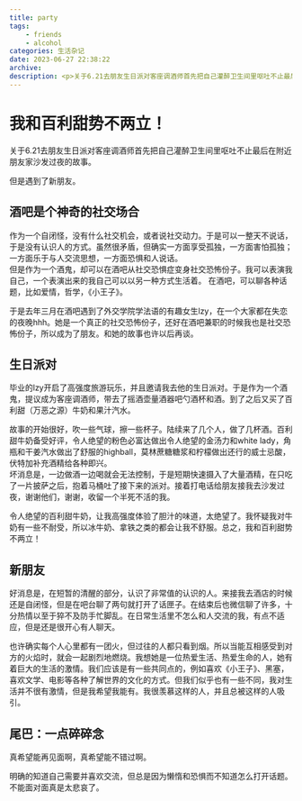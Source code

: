 ```yaml
---
title: party
tags: 
    - friends
    - alcohol
categories: 生活杂记
date: 2023-06-27 22:38:22
archive:
description: <p>关于6.21去朋友生日派对客座调酒师首先把自己灌醉卫生间里呕吐不止最后在附近朋友家沙发过夜的故事。</p></br>但是遇到了新朋友。
---
```


# 我和百利甜势不两立！
关于6.21去朋友生日派对客座调酒师首先把自己灌醉卫生间里呕吐不止最后在附近朋友家沙发过夜的故事。

但是遇到了新朋友。
<!-- more -->
## 酒吧是个神奇的社交场合
作为一个自闭怪，没有什么社交机会，或者说社交动力。于是可以一整天不说话，于是没有认识人的方式。虽然很矛盾，但确实一方面享受孤独，一方面害怕孤独；一方面乐于与人交流思想，一方面恐惧和人说话。</br>
但是作为一个酒鬼，却可以在酒吧从社交恐惧症变身社交恐怖份子。我可以表演我自己，一个表演出来的我自己可以以另一种方式生活着。
在酒吧，可以聊各种话题，比如爱情，哲学，《小王子》。

于是去年三月在酒吧遇到了外交学院学法语的有趣女生lzy，在一个大家都在失恋的夜晚hhh。她是一个真正的社交恐怖份子，还好在酒吧兼职的时候我也是社交恐怖份子，所以成为了朋友。和她的故事也许以后再谈。
## 生日派对
毕业的lzy开启了高强度旅游玩乐，并且邀请我去他的生日派对。于是作为一个酒鬼，提议成为客座调酒师，带去了摇酒壶量酒器吧勺酒杯和酒。到了之后又买了百利甜（万恶之源）牛奶和果汁汽水。

故事的开始很好，吹一些气球，擦一些杯子。陆续来了几个人，做了几杯酒。百利甜牛奶备受好评，令人绝望的粉色必富达做出令人绝望的金汤力和white lady，角瓶和干姜汽水做出了舒服的highball，莫林蔗糖糖浆和柠檬做出还行的威士忌酸，伏特加补充酒精给各种即兴。</br>
坏消息是，一边做酒一边喝就会无法控制，于是短期快速摄入了大量酒精，在只吃了一片披萨之后，抱着马桶吐了接下来的派对。接着打电话给朋友接我去沙发过夜，谢谢他们，谢谢，收留一个半死不活的我。

令人绝望的百利甜牛奶，让我高强度体验了胆汁的味道，太绝望了。我怀疑我对牛奶有一些不耐受，所以冰牛奶、拿铁之类的都会让我不舒服。总之，我和百利甜势不两立！
## 新朋友
好消息是，在短暂的清醒的部分，认识了非常值的认识的人。来接我去酒店的时候还是自闭怪，但是在吧台聊了两句就打开了话匣子。在结束后也微信聊了许多，十分热情以至于猝不及防手忙脚乱。在日常生活里不怎么和人交流的我，有点不适应，但是还是很开心有人聊天。

也许确实每个人心里都有一团火，但过往的人都只看到烟。所以当能互相感受到对方的火焰时，就会一起剧烈地燃烧。我想她是一位热爱生活、热爱生命的人，她有着巨大的生活的激情。我们应该是有一些共同点的，例如喜欢《小王子》、黑塞，喜欢文学、电影等各种了解世界的文化的方式。但我们似乎也有一些不同，我对生活并不很有激情，但是我希望我能有。我很羡慕这样的人，并且总被这样的人吸引。
## 尾巴：一点碎碎念
真希望能再见面啊，真希望能不错过啊。

明确的知道自己需要并喜欢交流，但总是因为懒惰和恐惧而不知道怎么打开话题。不能面对面真是太悲哀了。
